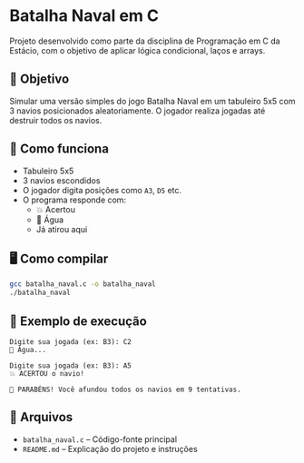 # Batalha Naval em C

Projeto desenvolvido como parte da disciplina de Programação em C da Estácio, com o objetivo de aplicar lógica condicional, laços e arrays.

## 🎯 Objetivo

Simular uma versão simples do jogo Batalha Naval em um tabuleiro 5x5 com 3 navios posicionados aleatoriamente. O jogador realiza jogadas até destruir todos os navios.

## 🔧 Como funciona

- Tabuleiro 5x5
- 3 navios escondidos
- O jogador digita posições como `A3`, `D5` etc.
- O programa responde com:
  - 💥 Acertou
  - 🌊 Água
  - Já atirou aqui

## 🖥️ Como compilar

```bash
gcc batalha_naval.c -o batalha_naval
./batalha_naval
```

## 📌 Exemplo de execução

```
Digite sua jogada (ex: B3): C2
🌊 Água...

Digite sua jogada (ex: B3): A5
💥 ACERTOU o navio!

🎉 PARABÉNS! Você afundou todos os navios em 9 tentativas.
```

## 📂 Arquivos

- `batalha_naval.c` – Código-fonte principal
- `README.md` – Explicação do projeto e instruções
